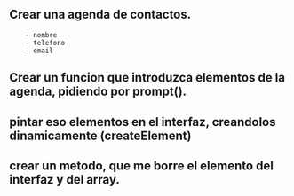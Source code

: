 ## Crear una agenda de contactos.
        - nombre
        - telefono
        - email

## Crear un funcion que introduzca elementos de la agenda, pidiendo por prompt().

## pintar eso elementos en el interfaz, creandolos dinamicamente (createElement)

## crear un metodo, que me borre el elemento del interfaz y del array.


